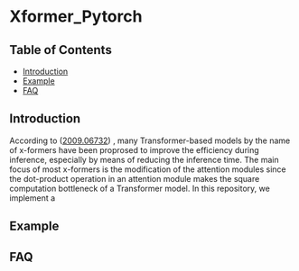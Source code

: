 # Xformer_Pytorch

## Table of Contents
- [Introduction](#Introduction)
- [Example](#Example)
- [FAQ](#FAQ)

## Introduction
According to ([2009.06732](https://arxiv.org/abs/2009.06732)) , many Transformer-based models by the name of x-formers have been proprosed to improve the efficiency during inference, especially by means of reducing the inference time. The main focus of most x-formers is the modification of the attention modules since the dot-product operation in an attention module makes the square computation bottleneck of a Transformer model. In this repository, we implement a

## Example

## FAQ
